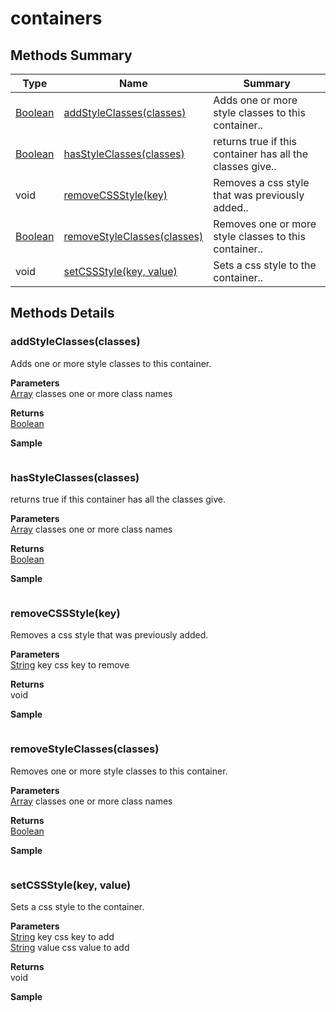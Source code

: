 # containers

## Methods Summary

| Type                                  | Name                                                                          | Summary                                                   |
| ------------------------------------- | ----------------------------------------------------------------------------- | --------------------------------------------------------- |
| [Boolean](../../../js-lib/boolean.md) | [addStyleClasses(classes)](runtimecontainer.md#addstyleclasses-classes)       | Adds one or more style classes to this container..        |
| [Boolean](../../../js-lib/boolean.md) | [hasStyleClasses(classes)](runtimecontainer.md#hasstyleclasses-classes)       | returns true if this container has all the classes give.. |
| void                                  | [removeCSSStyle(key)](runtimecontainer.md#removecssstyle-key)                 | Removes a css style that was previously added..           |
| [Boolean](../../../js-lib/boolean.md) | [removeStyleClasses(classes)](runtimecontainer.md#removestyleclasses-classes) | Removes one or more style classes to this container..     |
| void                                  | [setCSSStyle(key, value)](runtimecontainer.md#setcssstyle-key-value)          | Sets a css style to the container..                       |

## Methods Details

### addStyleClasses(classes)

Adds one or more style classes to this container.

**Parameters**\
[Array](../../../js-lib/array.md) classes one or more class names

**Returns**\
[Boolean](../../../js-lib/boolean.md)

**Sample**

```javascript
```

### hasStyleClasses(classes)

returns true if this container has all the classes give.

**Parameters**\
[Array](../../../js-lib/array.md) classes one or more class names

**Returns**\
[Boolean](../../../js-lib/boolean.md)

**Sample**

```javascript
```

### removeCSSStyle(key)

Removes a css style that was previously added.

**Parameters**\
[String](../../../js-lib/string.md) key css key to remove

**Returns**\
void

**Sample**

```javascript
```

### removeStyleClasses(classes)

Removes one or more style classes to this container.

**Parameters**\
[Array](../../../js-lib/array.md) classes one or more class names

**Returns**\
[Boolean](../../../js-lib/boolean.md)

**Sample**

```javascript
```

### setCSSStyle(key, value)

Sets a css style to the container.

**Parameters**\
[String](../../../js-lib/string.md) key css key to add\
[String](../../../js-lib/string.md) value css value to add

**Returns**\
void

**Sample**

```javascript
```
